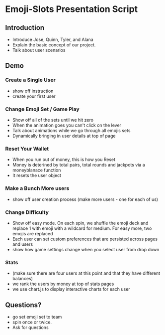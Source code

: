 # Emoji-Slots Presentation Script

## Introduction
  - Introduce Jose, Quinn, Tyler, and Alana
  - Explain the basic concept of our project.
  - Talk about user scenarios

## Demo

### Create a Single User
- show off instruction
- create your first user

### Change Emoji Set / Game Play
- Show off all of the sets until we hit zero
- When the animation goes you can't click on the lever
- Talk about animations while we go through all emojis sets
- Dynamically bringing in user details at top of page

### Reset Your Wallet
- When you run out of money, this is how you Reset
- Money is deterined by total pairs, total rounds and jackpots via a moneyblanace function
- It resets the user object

### Make a Bunch More users
 - show off user creation process (make more users - one for each of us)

### Change Difficulty
- Show off easy mode. On each spin, we shuffle the emoji deck and replace 1 with emoji with a wildcard for medium. For easy more, two emojis are replaced
- Each user can set custom preferences that are persisted across pages and users
- show how game settings change when you select user from drop down

### Stats
- (make sure there are four users at this point and that they have different balances)
- we rank the users by money at top of stats pages
- we use chart.js to display interactive charts for each user

## Questions?
- go set emoji set to team
- spin once or twice.
- Ask for questions
